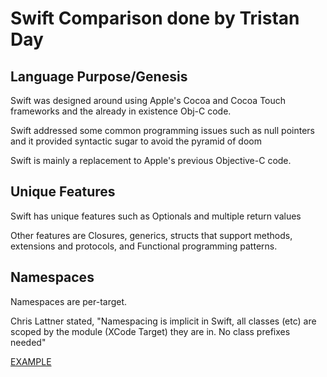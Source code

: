 # Swift Comparison done by Tristan Day

## Language Purpose/Genesis

Swift was designed around using Apple's Cocoa and Cocoa Touch frameworks and the already in existence Obj-C code.

Swift addressed some common programming issues such as null pointers and it provided syntactic sugar to avoid the pyramid of doom

Swift is mainly a replacement to Apple's previous Objective-C code.

## Unique Features

Swift has unique features such as Optionals and multiple return values

Other features are Closures, generics, structs that support methods, extensions and protocols, and Functional programming patterns.

## Namespaces

Namespaces are per-target.

Chris Lattner stated, "Namespacing is implicit in Swift, all classes (etc) are scoped by the module (XCode Target) they are in. No class prefixes needed"

[EXAMPLE](Swift/namespace.swift)

